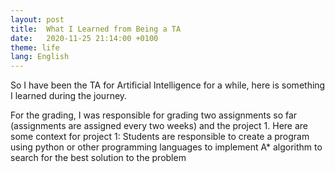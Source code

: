 ```yaml
---
layout: post
title:  What I Learned from Being a TA
date:   2020-11-25 21:14:00 +0100
theme: life
lang: English
---
```


So I have been the TA for Artificial Intelligence for a while, here is something I learned during the journey.

For the grading, I was responsible for grading two assignments so far (assignments are assigned every two weeks) and the project 1.
Here are some context for project 1: 
Students are responsible to create a program using python or other programming languages to implement A* algorithm to search for the best solution to the problem


